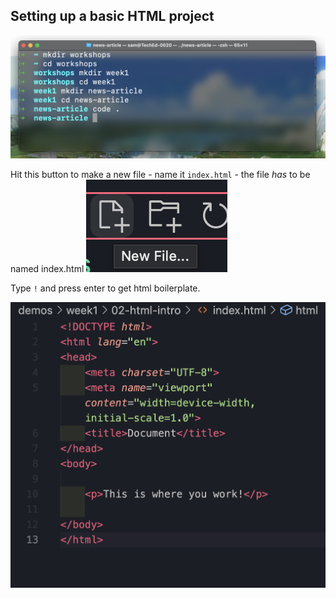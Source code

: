 ## Setting up a basic HTML project

![alt text](images/html-create-folder.png)

Hit this button to make a new file - name it `index.html` - the file *has* to be named index.html
![alt text](image-1.png)

Type `!` and press enter to get html boilerplate. 

![alt text](image-2.png)